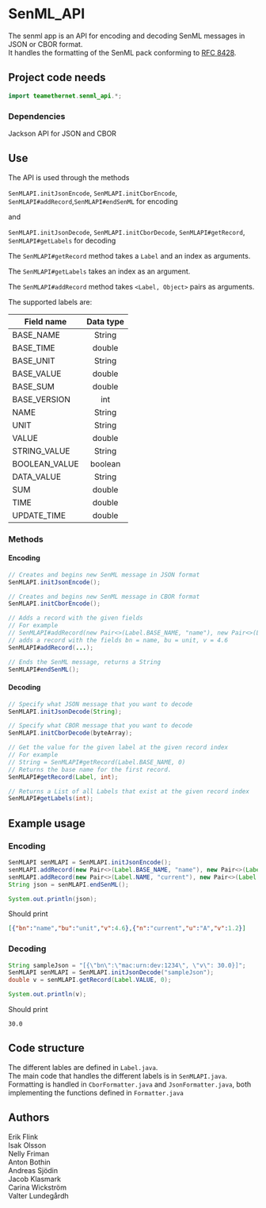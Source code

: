 # SenML_API
The senml app is an API for encoding and decoding SenML messages in JSON or CBOR format.  
It handles the formatting of the SenML pack conforming to [RFC 8428](https://tools.ietf.org/html/rfc8428).

## Project code needs

```java
import teamethernet.senml_api.*;
``` 
### Dependencies
Jackson API for JSON and CBOR

## Use

The API is used through the methods 

`SenMLAPI.initJsonEncode`, `SenMLAPI.initCborEncode`, `SenMLAPI#addRecord`,`SenMLAPI#endSenML` for encoding 

and 

`SenMLAPI.initJsonDecode`, `SenMLAPI.initCborDecode`, `SenMLAPI#getRecord`, `SenMLAPI#getLabels` for decoding

The `SenMLAPI#getRecord` method takes a `Label` and an index as arguments.

The `SenMLAPI#getLabels` takes an index as an argument.

The `SenMLAPI#addRecord` method takes `<Label, Object>` pairs as arguments.

The supported labels are:

| Field name    | Data type |
| ------------- |:---------:|
| BASE_NAME     | String    |
| BASE_TIME     | double    |
| BASE_UNIT     | String    |
| BASE_VALUE    | double    |
| BASE_SUM      | double    |
| BASE_VERSION  | int       |
| NAME          | String    |
| UNIT          | String    |
| VALUE         | double    |
| STRING_VALUE  | String    |
| BOOLEAN_VALUE | boolean   |
| DATA_VALUE    | String    |
| SUM           | double    |
| TIME          | double    |
| UPDATE_TIME   | double    |

### Methods

#### Encoding

```java
// Creates and begins new SenML message in JSON format
SenMLAPI.initJsonEncode();
```
```java
// Creates and begins new SenML message in CBOR format
SenMLAPI.initCborEncode();
```
```java
// Adds a record with the given fields
// For example 
// SenMLAPI#addRecord(new Pair<>(Label.BASE_NAME, "name"), new Pair<>(Label.BASE_UNIT, "unit"), new Pair<>(Label.VALUE, 4.6))
// adds a record with the fields bn = name, bu = unit, v = 4.6
SenMLAPI#addRecord(...);
```
```java
// Ends the SenML message, returns a String
SenMLAPI#endSenML();
```

#### Decoding
```java
// Specify what JSON message that you want to decode
SenMLAPI.initJsonDecode(String);
```
```java
// Specify what CBOR message that you want to decode
SenMLAPI.initCborDecode(byteArray);
```
```java
// Get the value for the given label at the given record index
// For example 
// String = SenMLAPI#getRecord(Label.BASE_NAME, 0)
// Returns the base name for the first record.
SenMLAPI#getRecord(Label, int);
```
```java
// Returns a List of all Labels that exist at the given record index
SenMLAPI#getLabels(int);
```

## Example usage

### Encoding
```java
SenMLAPI senMLAPI = SenMLAPI.initJsonEncode();
senMLAPI.addRecord(new Pair<>(Label.BASE_NAME, "name"), new Pair<>(Label.BASE_UNIT, "unit"), new Pair<>(Label.VALUE, 4.6));
senMLAPI.addRecord(new Pair<>(Label.NAME, "current"), new Pair<>(Label.UNIT, "A"), new Pair<>(Label.VALUE, 1.2));
String json = senMLAPI.endSenML();

System.out.println(json);
```
Should print
```json
[{"bn":"name","bu":"unit","v":4.6},{"n":"current","u":"A","v":1.2}]
```

### Decoding
```java
String sampleJson = "[{\"bn\":\"mac:urn:dev:1234\", \"v\": 30.0}]";
SenMLAPI senMLAPI = SenMLAPI.initJsonDecode("sampleJson");
double v = senMLAPI.getRecord(Label.VALUE, 0);

System.out.println(v);
```
Should print
```
30.0
```

## Code structure
The different lables are defined in `Label.java`.  
The main code that handles the different labels is in `SenMLAPI.java`.  
Formatting is handled in `CborFormatter.java` and `JsonFormatter.java`, both implementing the functions defined in `Formatter.java`  

## Authors
Erik Flink   \
Isak Olsson \
Nelly Friman \
Anton Bothin   \
Andreas Sjödin \
Jacob Klasmark  \
Carina Wickström \
Valter Lundegårdh 
